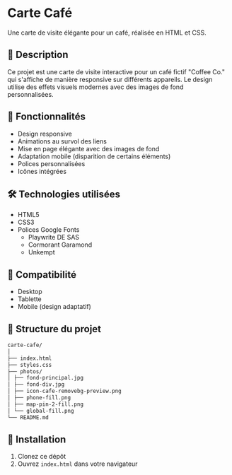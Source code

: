 # Carte Café

Une carte de visite élégante pour un café, réalisée en HTML et CSS.

## 📝 Description

Ce projet est une carte de visite interactive pour un café fictif "Coffee Co." qui s'affiche de manière responsive sur différents appareils. Le design utilise des effets visuels modernes avec des images de fond personnalisées.

## 🚀 Fonctionnalités

- Design responsive
- Animations au survol des liens
- Mise en page élégante avec des images de fond
- Adaptation mobile (disparition de certains éléments)
- Polices personnalisées
- Icônes intégrées

## 🛠 Technologies utilisées

- HTML5
- CSS3
- Polices Google Fonts
  - Playwrite DE SAS
  - Cormorant Garamond
  - Unkempt

## 📱 Compatibilité

- Desktop
- Tablette
- Mobile (design adaptatif)

## 🎨 Structure du projet

```bash
carte-cafe/
│
├── index.html
├── styles.css
├── photos/
│ ├── fond-principal.jpg
│ ├── fond-div.jpg
│ ├── icon-cafe-removebg-preview.png
│ ├── phone-fill.png
│ ├── map-pin-2-fill.png
│ └── global-fill.png
└── README.md
```

## 🚀 Installation

1. Clonez ce dépôt
2. Ouvrez `index.html` dans votre navigateur

